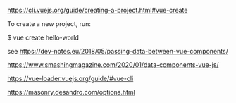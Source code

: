 https://cli.vuejs.org/guide/creating-a-project.html#vue-create

To create a new project, run:

$ vue create hello-world


see https://dev-notes.eu/2018/05/passing-data-between-vue-components/

https://www.smashingmagazine.com/2020/01/data-components-vue-js/


https://vue-loader.vuejs.org/guide/#vue-cli

https://masonry.desandro.com/options.html